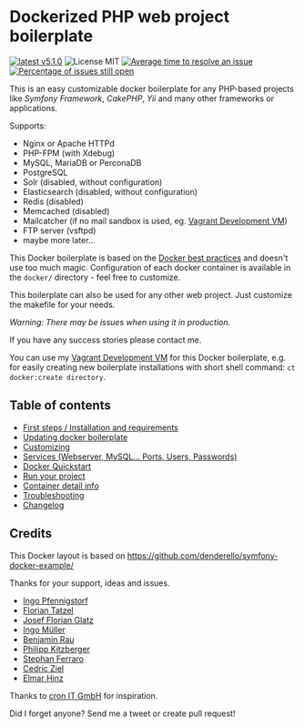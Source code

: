 # Dockerized PHP web project boilerplate

[![latest v5.1.0](https://img.shields.io/badge/latest-v5.1.0-green.svg?style=flat)](https://github.com/webdevops/php-docker-boilerplate/releases/tag/5.1.0)
![License MIT](https://img.shields.io/badge/license-MIT-blue.svg?style=flat)
[![Average time to resolve an issue](http://isitmaintained.com/badge/resolution/mblaschke/php-docker-boilerplate.svg)](http://isitmaintained.com/project/mblaschke/php-docker-boilerplate "Average time to resolve an issue")
[![Percentage of issues still open](http://isitmaintained.com/badge/open/mblaschke/php-docker-boilerplate.svg)](http://isitmaintained.com/project/mblaschke/php-docker-boilerplate "Percentage of issues still open")

This is an easy customizable docker boilerplate for any PHP-based projects like _Symfony Framework_, _CakePHP_, _Yii_ and many other frameworks or applications.

Supports:

- Nginx or Apache HTTPd
- PHP-FPM (with Xdebug)
- MySQL, MariaDB or PerconaDB
- PostgreSQL
- Solr (disabled, without configuration)
- Elasticsearch (disabled, without configuration)
- Redis (disabled)
- Memcached (disabled)
- Mailcatcher (if no mail sandbox is used, eg. [Vagrant Development VM](https://github.com/mblaschke/vagrant-development))
- FTP server (vsftpd)
- maybe more later...

This Docker boilerplate is based on the [Docker best practices](https://docs.docker.com/articles/dockerfile_best-practices/) and doesn't use too much magic. Configuration of each docker container is available in the `docker/` directory - feel free to customize.

This boilerplate can also be used for any other web project. Just customize the makefile for your needs.

*Warning: There may be issues when using it in production.*

If you have any success stories please contact me.

You can use my [Vagrant Development VM](https://github.com/mblaschke/vagrant-development) for this Docker boilerplate, e.g. for easily creating new boilerplate installations with short shell command: `ct docker:create directory`.

## Table of contents

- [First steps / Installation and requirements](/documentation/INSTALL.md)
- [Updating docker boilerplate](/documentation/UPDATE.md)
- [Customizing](/documentation/CUSTOMIZE.md)
- [Services (Webserver, MySQL... Ports, Users, Passwords)](/documentation/SERVICES.md)
- [Docker Quickstart](/documentation/DOCKER-QUICKSTART.md)
- [Run your project](/documentation/DOCKER-STARTUP.md)
- [Container detail info](/documentation/DOCKER-INFO.md)
- [Troubleshooting](/documentation/TROUBLESHOOTING.md)
- [Changelog](/CHANGELOG.md)

## Credits

This Docker layout is based on https://github.com/denderello/symfony-docker-example/

Thanks for your support, ideas and issues.
- [Ingo Pfennigstorf](https://github.com/ipf)
- [Florian Tatzel](https://github.com/PanadeEdu)
- [Josef Florian Glatz](https://github.com/jousch)
- [Ingo Müller](https://github.com/IngoMueller)
- [Benjamin Rau](https://twitter.com/benjamin_rau)
- [Philipp Kitzberger](https://github.com/Kitzberger)
- [Stephan Ferraro](https://github.com/ferraro)
- [Cedric Ziel](https://github.com/cedricziel)
- [Elmar Hinz](https://github.com/elmar-hinz)


Thanks to [cron IT GmbH](http://www.cron.eu/) for inspiration.

Did I forget anyone? Send me a tweet or create pull request!
